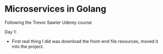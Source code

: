 # Microservices in Golang
Following the Trevor Sawler Udemy course

Day 1:
- First real thing I did was download the front-end file resources, moved it into the project.